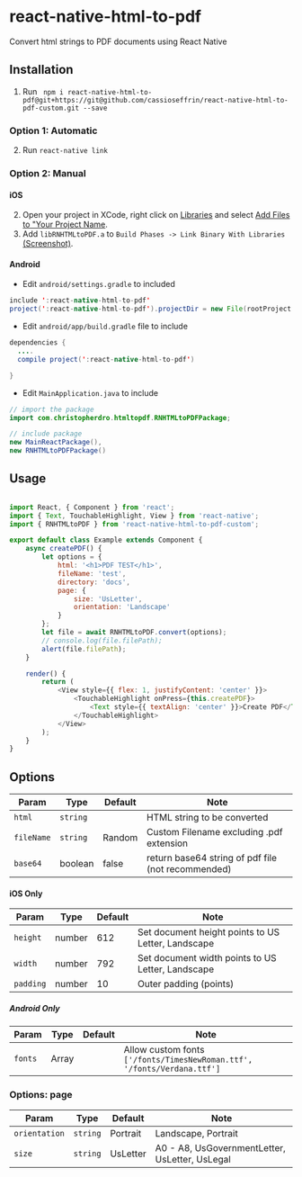 # react-native-html-to-pdf

Convert html strings to PDF documents using React Native

## Installation

1. Run ` npm i react-native-html-to-pdf@git+https://git@github.com/cassioseffrin/react-native-html-to-pdf-custom.git --save`

### Option 1: Automatic

2. Run `react-native link`

### Option 2: Manual

#### iOS

2. Open your project in XCode, right click on [Libraries](http://url.brentvatne.ca/jQp8) and select [Add Files to "Your Project Name](http://url.brentvatne.ca/1gqUD).
3. Add `libRNHTMLtoPDF.a` to `Build Phases -> Link Binary With Libraries`
   [(Screenshot)](http://url.brentvatne.ca/17Xfe).

#### Android
- Edit `android/settings.gradle` to included

```java
include ':react-native-html-to-pdf'
project(':react-native-html-to-pdf').projectDir = new File(rootProject.projectDir,'../node_modules/react-native-html-to-pdf/android')
```

- Edit `android/app/build.gradle` file to include

```java
dependencies {
  ....
  compile project(':react-native-html-to-pdf')

}
```

- Edit `MainApplication.java` to include

```java
// import the package
import com.christopherdro.htmltopdf.RNHTMLtoPDFPackage;

// include package
new MainReactPackage(),
new RNHTMLtoPDFPackage()
```

## Usage
```javascript

import React, { Component } from 'react';
import { Text, TouchableHighlight, View } from 'react-native';
import { RNHTMLtoPDF } from 'react-native-html-to-pdf-custom';

export default class Example extends Component {
	async createPDF() {
		let options = {
			html: '<h1>PDF TEST</h1>',
			fileName: 'test',
			directory: 'docs',
			page: {
				size: 'UsLetter',
				orientation: 'Landscape'
			}
		};
		let file = await RNHTMLtoPDF.convert(options);
		// console.log(file.filePath);
		alert(file.filePath);
	}

	render() {
		return (
			<View style={{ flex: 1, justifyContent: 'center' }}>
				<TouchableHighlight onPress={this.createPDF}>
					<Text style={{ textAlign: 'center' }}>Create PDF</Text>
				</TouchableHighlight>
			</View>
		);
	}
}

```

## Options

| Param | Type | Default | Note |
|---|---|---|---|
| `html` | `string` |  | HTML string to be converted
| `fileName` | `string` | Random  | Custom Filename excluding .pdf extension
| `base64` | boolean | false  | return base64 string of pdf file (not recommended)

#### iOS Only

| Param | Type | Default | Note |
|---|---|---|---|
| `height` | number | 612  | Set document height points to US Letter, Landscape
| `width` | number | 792  | Set document width points to US Letter, Landscape
| `padding` | number | 10  | Outer padding (points)


##### Android Only

| Param | Type | Default | Note |
|---|---|---|---|
| `fonts` | Array | | Allow custom fonts `['/fonts/TimesNewRoman.ttf', '/fonts/Verdana.ttf']`

### Options: page

| Param | Type | Default | Note |
|---|---|---|---|
| `orientation` | `string` | Portrait | Landscape, Portrait
| `size` | `string` | UsLetter  | A0 - A8, UsGovernmentLetter, UsLetter, UsLegal
 